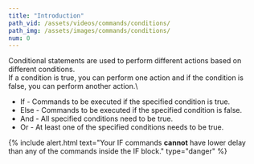 ```yaml
---
title: "Introduction"
path_vid: /assets/videos/commands/conditions/
path_img: /assets/images/commands/conditions/
num: 0
---
```


Conditional statements are used to perform different actions based on different conditions.\
 If a condition is true, you can perform one action and if the condition is false, you can perform another action.\            

- If - Commands to be executed if the specified condition is true.
- Else - Commands to be executed if the specified condition is false.
- And - All specified conditions need to be true.
- Or - At least one of the specified conditions needs to be true.

{% include alert.html text="Your IF commands <strong>cannot</strong> have lower delay than any of the commands inside the IF block." type="danger" %} 









